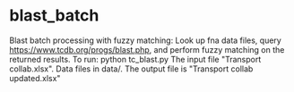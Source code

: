 # blast_batch
Blast batch processing with fuzzy matching: Look up fna data files, query https://www.tcdb.org/progs/blast.php, and perform fuzzy matching on the returned results.
To run: python tc_blast.py
The input file "Transport collab.xlsx". Data files in data/. The output file is "Transport collab updated.xlsx"
